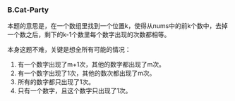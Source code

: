 ### B.Cat-Party

本题的意思是，在一个数组里找到一个位置k，使得从nums中的前k个数中，去掉一个数之后，剩下的k-1个数里每个数字出现的次数都相等。

本身这题不难，关键是想全所有可能的情况：

1. 有一个数字出现了m+1次，其他的数字都出现了m次。
2. 有一个数字出现了1次，其他的数次都出现了m次。
3. 所有的数字都只出现了1次。
4. 只有一个数字，且这个数字只出现了1次。
